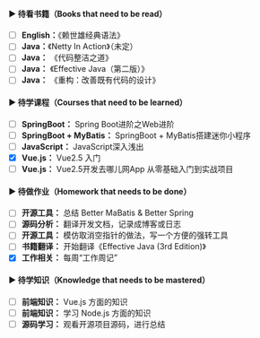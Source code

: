 #### ▶ 待看书籍（Books that need to be read）

- [ ] **English：**《赖世雄经典语法》
- [ ] **Java：**《Netty In Action》（未定）
- [ ] **Java：** 《代码整洁之道》
- [ ] **Java：** 《Effective Java（第二版）》
- [ ] **Java：** 《重构：改善既有代码的设计》

#### ▶ 待学课程（Courses that need to be learned）

- [ ] **SpringBoot：** Spring Boot进阶之Web进阶
- [ ] **SpringBoot + MyBatis：** SpringBoot + MyBatis搭建迷你小程序
- [ ] **JavaScript：** JavaScript深入浅出
- [x] **Vue.js：**  Vue2.5 入门
- [ ] **Vue.js：**  Vue2.5开发去哪儿网App 从零基础入门到实战项目

#### ▶ 待做作业（Homework that needs to be done）

- [ ] **开源工具：**  总结 Better MaBatis & Better Spring
- [ ] **源码分析：**  翻译开发文档，记录成博客或日志
- [ ] **开源工具：**  模仿取消空指针的做法，写一个方便的强转工具
- [ ] **书籍翻译：**  开始翻译《Effective Java (3rd Edition)》
- [x] **工作相关：**  每周“工作周记”

#### ▶ 待学知识（Knowledge that needs to be mastered）

- [ ] **前端知识：**  Vue.js 方面的知识
- [ ] **前端知识：** 学习 Node.js 方面的知识
- [ ] **源码学习：** 观看开源项目源码，进行总结
